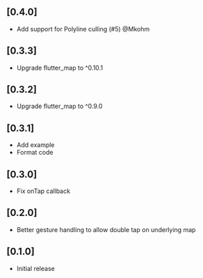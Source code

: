 ## [0.4.0]
 - Add support for Polyline culling (#5) @Mkohm

## [0.3.3]
 - Upgrade flutter_map to ^0.10.1
 
 ## [0.3.2]
 - Upgrade flutter_map to ^0.9.0
 
## [0.3.1]
 - Add example
 - Format code

## [0.3.0]
 - Fix onTap callback

## [0.2.0]
 - Better gesture handling to allow double tap on underlying map

## [0.1.0]
 - Initial release